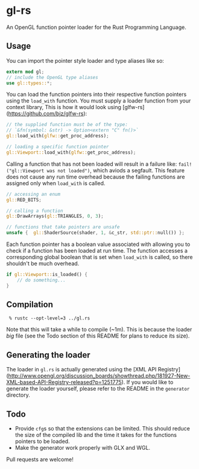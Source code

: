 # gl-rs

An OpenGL function pointer loader for the Rust Programming Language.

## Usage

You can import the pointer style loader and type aliases like so:

~~~rust
extern mod gl;
// include the OpenGL type aliases
use gl::types::*;
~~~

You can load the function pointers into their respective function pointers
using the `load_with` function. You must supply a loader function from your
context library, This is how it would look using [glfw-rs]
(https://github.com/bjz/glfw-rs):

~~~rust
// the supplied function must be of the type:
// `&fn(symbol: &str) -> Option<extern "C" fn()>`
gl::load_with(glfw::get_proc_address);

// loading a specific function pointer
gl::Viewport::load_with(glfw::get_proc_address);
~~~

Calling a function that has not been loaded will result in a failure like:
`fail!("gl::Viewport was not loaded")`, which aviods a segfault. This feature
does not cause any run time overhead because the failing functions are
assigned only when `load_with` is called.

~~~rust
// accessing an enum
gl::RED_BITS;

// calling a function
gl::DrawArrays(gl::TRIANGLES, 0, 3);

// functions that take pointers are unsafe
unsafe {  gl::ShaderSource(shader, 1, &c_str, std::ptr::null()) };
~~~

Each function pointer has a boolean value associated with allowing you to
check if a function has been loaded at run time. The function accesses a
corresponding global boolean that is set when `load_with` is called, so there
shouldn't be much overhead.

~~~rust
if gl::Viewport::is_loaded() {
    // do something...
}
~~~

## Compilation

~~~
 % rustc --opt-level=3 ../gl.rs
~~~

Note that this will take a while to compile (~1m). This is because the loader
*big* file (see the Todo section of this README for plans to reduce its size).

## Generating the loader

The loader in `gl.rs` is actually generated using the [XML API Registry]
(http://www.opengl.org/discussion_boards/showthread.php/181927-New-XML-based-API-Registry-released?p=1251775).
If you would like to generate the loader yourself, please refer to the README
in the `generator` directory.

## Todo

- Provide `cfg`s so that the extensions can be limited. This should reduce the
  size of the compiled lib and the time it takes for the functions pointers to
  be loaded.
- Make the generator work properly with GLX and WGL.

Pull requests are welcome!
